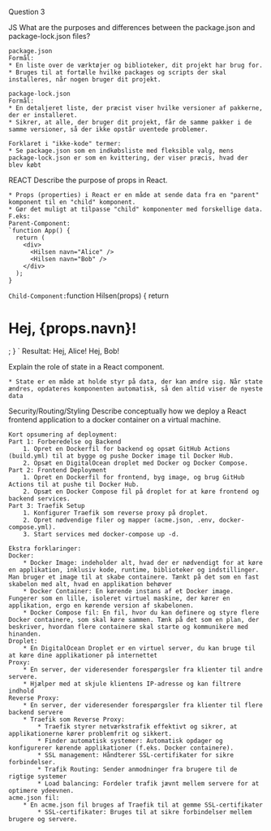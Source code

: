 Question 3

JS
What are the purposes and differences between the package.json and package-lock.json files?

    package.json
    Formål:
    * En liste over de værktøjer og biblioteker, dit projekt har brug for.
    * Bruges til at fortælle hvilke packages og scripts der skal installeres, når nogen bruger dit projekt.

    package-lock.json
    Formål: 
    * En detaljeret liste, der præcist viser hvilke versioner af pakkerne, der er installeret.
    * Sikrer, at alle, der bruger dit projekt, får de samme pakker i de samme versioner, så der ikke opstår uventede problemer.

    Forklaret i "ikke-kode" termer:
    * Se package.json som en indkøbsliste med fleksible valg, mens package-lock.json er som en kvittering, der viser præcis, hvad der blev købt

REACT
Describe the purpose of props in React.

    * Props (properties) i React er en måde at sende data fra en "parent" komponent til en "child" komponent.
    * Gør det muligt at tilpasse "child" komponenter med forskellige data. F.eks: 
    Parent-Component:
    `function App() {
      return (
        <div>
          <Hilsen navn="Alice" />
          <Hilsen navn="Bob" />
        </div>
      );
    }
`
    Child-Component:
    `function Hilsen(props) {
      return <h1>Hej, {props.navn}!</h1>;
    }
    `
    Resultat:
    Hej, Alice!
    Hej, Bob!


Explain the role of state in a React component.
    
    * State er en måde at holde styr på data, der kan ændre sig. Når state ændres, opdateres komponenten automatisk, så den altid viser de nyeste data

Security/Routing/Styling
Describe conceptually how we deploy a React frontend application to a docker container on a virtual
machine.

    Kort opsumering af deployment:
    Part 1: Forberedelse og Backend
        1. Opret en Dockerfil for backend og opsæt GitHub Actions (build.yml) til at bygge og pushe Docker image til Docker Hub.
        2. Opsæt en DigitalOcean droplet med Docker og Docker Compose.
    Part 2: Frontend Deployment
        1. Opret en Dockerfil for frontend, byg image, og brug GitHub Actions til at pushe til Docker Hub.
        2. Opsæt en Docker Compose fil på droplet for at køre frontend og backend services.
    Part 3: Traefik Setup
        1. Konfigurer Traefik som reverse proxy på droplet.
        2. Opret nødvendige filer og mapper (acme.json, .env, docker-compose.yml).
        3. Start services med docker-compose up -d.

    Ekstra forklaringer:
    Docker:
        * Docker Image: indeholder alt, hvad der er nødvendigt for at køre en applikation, inklusiv kode, runtime, biblioteker og indstillinger. Man bruger et image til at skabe containere. Tænkt på det som en fast skabelon med alt, hvad en applikation behøver
        * Docker Container: En kørende instans af et Docker image. Fungerer som en lille, isoleret virtuel maskine, der kører en applikation, ergo en kørende version af skabelonen.
        * Docker Compose fil: En fil, hvor du kan definere og styre flere Docker containere, som skal køre sammen. Tænk på det som en plan, der beskriver, hvordan flere containere skal starte og kommunikere med hinanden.
    Droplet: 
        * En DigitalOcean Droplet er en virtuel server, du kan bruge til at køre dine applikationer på internettet
    Proxy:
        * En server, der videresender forespørgsler fra klienter til andre servere.
        * Hjælper med at skjule klientens IP-adresse og kan filtrere indhold
    Reverse Proxy: 
        * En server, der videresender forespørgsler fra klienter til flere backend servere
        * Traefik som Reverse Proxy: 
            * Traefik styrer netværkstrafik effektivt og sikrer, at applikationerne kører problemfrit og sikkert.
            * Finder automatisk systemer: Automatisk opdager og konfigurerer kørende applikationer (f.eks. Docker containere).       
            * SSL management: Håndterer SSL-certifikater for sikre forbindelser.
            * Trafik Routing: Sender anmodninger fra brugere til de rigtige systemer
            * Load balancing: Fordeler trafik jævnt mellem servere for at optimere ydeevnen.
    acme.json fil:
        * En acme.json fil bruges af Traefik til at gemme SSL-certifikater
            * SSL-certifikater: Bruges til at sikre forbindelser mellem brugere og servere.
    


    
    